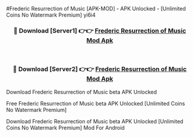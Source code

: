 #Frederic Resurrection of Music [APK-MOD] - APK Unlocked - [Unlimited Coins No Watermark Premium] yi6i4



<div align="center">

<h3>🔴 Download [Server1] 👉👉 <a href="https://momento.my/?title=Frederic_Resurrection_of_Music">Frederic Resurrection of Music Mod Apk</a></h3><br>

<h3>🔴 Download [Server2] 👉👉 <a href="https://momento.my/?title=Frederic_Resurrection_of_Music">Frederic Resurrection of Music Mod Apk</a></h3>
</div>



Download Frederic Resurrection of Music beta APK Unlocked

Free Frederic Resurrection of Music beta APK Unlocked [Unlimited Coins No Watermark Premium]

Download Frederic Resurrection of Music beta APK Unlocked [Unlimited Coins No Watermark Premium] Mod For Android
